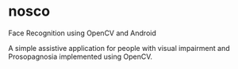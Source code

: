 # nosco
Face Recognition using OpenCV and Android

A simple assistive application for people with visual impairment and Prosopagnosia implemented using OpenCV.
